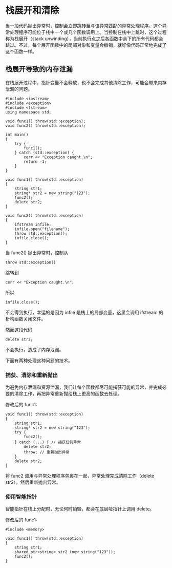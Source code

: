 # 栈展开和清除

当一段代码抛出异常时，控制会立即跳转至与该异常匹配的异常处理程序。这个异常处理程序可能位于栈中一个或几个函数调用上。当控制在栈中上跳时，这个过程称为栈展开（stack unwinding），当前执行点之后各函数中余下的所有代码都会跳过。不过，每个展开函数中的局部对象和变量会撤销，就好像代码正常地完成了这个函数一样。

## 栈展开导致的内存泄漏

在栈展开过程中，指针变量不会释放，也不会完成其他清除工作，可能会带来内存泄漏的问题。

```
#include <iostream>
#include <exception>
#include <fstream>
using namespace std;

void func1() throw(std::exception);
void func2() throw(std::exception);

int main()
{
	try {
		func1();
	} catch (std::exception) {
		cerr << "Exception caught.\n";
		return -1;
	}
}

void func1() throw(std::exception)
{
	string str1;
	string* str2 = new string("123");
	func2();
	delete str2;
}

void func2() throw(std::exception)
{
	ifstream infile;
	infile.open("filename");
	throw std::exception();
	infile.close();
}
```

当 func2() 抛出异常时，控制从
```
throw std::exception()
```
跳转到
```
cerr << "Exception caught.\n";
```
所以
```
infile.close();
```
不会得到执行，幸运的是因为 infile 是栈上的局部变量，这里会调用 ifstream 的析构函数关闭文件。

然而这段代码
```
delete str2;
```
不会执行，造成了内存泄漏。

下面有两种处理这种问题的技术。

### 捕获、清除和重新抛出

为避免内存泄漏和资源泄漏，我们让每个函数都尽可能捕获可能的异常，并完成必要的清除工作，再把异常重新抛给栈上更高的函数去处理。

修改后的 func1:

```
void func1() throw(std::exception)
{
	string str1;
	string* str2 = new string("123");
	try {
		func2();	
	} catch (...) { // 捕获任何异常
		delete str2;
		throw; // 重新抛出异常
	}
	delete str2;
}
```

将 func2 调用与异常处理程序包裹在一起，异常处理完成清除工作（delete str2），然后重新抛出异常。

### 使用智能指针

智能指针在栈上分配时，无论何时销毁，都会在底层哑指针上调用 delete。

修改后的 func1:

```
#include <memory>

void func1() throw(std::exception)
{
	string str1;
	shared_ptr<string> str2 (new string("123"));
	func2();
}
```